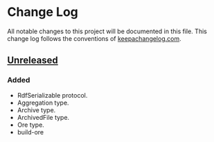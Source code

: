 # Change Log
All notable changes to this project will be documented in this file. This change log follows the conventions
of [keepachangelog.com](http://keepachangelog.com/).

## [Unreleased]
### Added
- RdfSerializable protocol.
- Aggregation type.
- Archive type.
- ArchivedFile type.
- Ore type.
- build-ore

[Unreleased]: https://github.com/your-name/oai-ore/compare/e3198afdbfd66d947e4285b582b80545c7654737...HEAD
